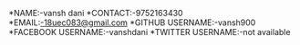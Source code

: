 *NAME:-vansh dani
*CONTACT:-9752163430
*EMAIL:-18uec083@gmail.com
*GITHUB USERNAME:-vansh900
*FACEBOOK USERNAME:-vanshdani
*TWITTER USERNAME:-not available
